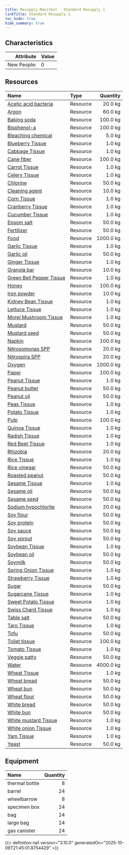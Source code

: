 ```yaml
---
title: Resupply Manifest - Standard Resupply 1
linkTitle: Standard Resupply 1
toc_hide: true
hide_summary: true
---
```

<!-- This is generated by the MarsSim HelpGenertor, do not edit. -->

## Characteristics

| Attribute      | Value |
|--------:|:------|
|New People:|0|


## Resources

| Name | Type | Quantity |
|:-----|:-----|-----:|
|[Acetic acid bacteria](/docs/definitions/resource/acetic-acid-bacteria)|Resource|20.0 kg|
|[Argon](/docs/definitions/resource/argon)|Resource|60.0 kg|
|[Baking soda](/docs/definitions/resource/baking-soda)|Resource|100.0 kg|
|[Bisphenol-a](/docs/definitions/resource/bisphenol-a)|Resource|100.0 kg|
|[Bleaching chemical](/docs/definitions/resource/bleaching-chemical)|Resource|5.0 kg|
|[Blueberry Tissue](/docs/definitions/resource/blueberry-tissue)|Resource|1.0 kg|
|[Cabbage Tissue](/docs/definitions/resource/cabbage-tissue)|Resource|1.0 kg|
|[Cane fiber](/docs/definitions/resource/cane-fiber)|Resource|100.0 kg|
|[Carrot Tissue](/docs/definitions/resource/carrot-tissue)|Resource|1.0 kg|
|[Celery Tissue](/docs/definitions/resource/celery-tissue)|Resource|1.0 kg|
|[Chlorine](/docs/definitions/resource/chlorine)|Resource|50.0 kg|
|[Cleaning agent](/docs/definitions/resource/cleaning-agent)|Resource|10.0 kg|
|[Corn Tissue](/docs/definitions/resource/corn-tissue)|Resource|1.0 kg|
|[Cranberry Tissue](/docs/definitions/resource/cranberry-tissue)|Resource|1.0 kg|
|[Cucumber Tissue](/docs/definitions/resource/cucumber-tissue)|Resource|1.0 kg|
|[Epsom salt](/docs/definitions/resource/epsom-salt)|Resource|50.0 kg|
|[Fertilizer](/docs/definitions/resource/fertilizer)|Resource|50.0 kg|
|[Food](/docs/definitions/resource/food)|Resource|1000.0 kg|
|[Garlic Tissue](/docs/definitions/resource/garlic-tissue)|Resource|1.0 kg|
|[Garlic oil](/docs/definitions/resource/garlic-oil)|Resource|50.0 kg|
|[Ginger Tissue](/docs/definitions/resource/ginger-tissue)|Resource|1.0 kg|
|[Granola bar](/docs/definitions/resource/granola-bar)|Resource|10.0 kg|
|[Green Bell Pepper Tissue](/docs/definitions/resource/green-bell-pepper-tissue)|Resource|1.0 kg|
|[Honey](/docs/definitions/resource/honey)|Resource|100.0 kg|
|[Iron powder](/docs/definitions/resource/iron-powder)|Resource|10.0 kg|
|[Kidney Bean Tissue](/docs/definitions/resource/kidney-bean-tissue)|Resource|1.0 kg|
|[Lettuce Tissue](/docs/definitions/resource/lettuce-tissue)|Resource|1.0 kg|
|[Morel Mushroom Tissue](/docs/definitions/resource/morel-mushroom-tissue)|Resource|1.0 kg|
|[Mustard](/docs/definitions/resource/mustard)|Resource|50.0 kg|
|[Mustard seed](/docs/definitions/resource/mustard-seed)|Resource|50.0 kg|
|[Napkin](/docs/definitions/resource/napkin)|Resource|100.0 kg|
|[Nitrosomonas SPP](/docs/definitions/resource/nitrosomonas-spp)|Resource|20.0 kg|
|[Nitrospira SPP](/docs/definitions/resource/nitrospira-spp)|Resource|20.0 kg|
|[Oxygen](/docs/definitions/resource/oxygen)|Resource|1000.0 kg|
|[Paper](/docs/definitions/resource/paper)|Resource|100.0 kg|
|[Peanut Tissue](/docs/definitions/resource/peanut-tissue)|Resource|1.0 kg|
|[Peanut butter](/docs/definitions/resource/peanut-butter)|Resource|50.0 kg|
|[Peanut oil](/docs/definitions/resource/peanut-oil)|Resource|50.0 kg|
|[Peas Tissue](/docs/definitions/resource/peas-tissue)|Resource|1.0 kg|
|[Potato Tissue](/docs/definitions/resource/potato-tissue)|Resource|1.0 kg|
|[Pulp](/docs/definitions/resource/pulp)|Resource|100.0 kg|
|[Quinoa Tissue](/docs/definitions/resource/quinoa-tissue)|Resource|1.0 kg|
|[Radish Tissue](/docs/definitions/resource/radish-tissue)|Resource|1.0 kg|
|[Red Beet Tissue](/docs/definitions/resource/red-beet-tissue)|Resource|1.0 kg|
|[Rhizobia](/docs/definitions/resource/rhizobia)|Resource|20.0 kg|
|[Rice Tissue](/docs/definitions/resource/rice-tissue)|Resource|1.0 kg|
|[Rice vinegar](/docs/definitions/resource/rice-vinegar)|Resource|50.0 kg|
|[Roasted peanut](/docs/definitions/resource/roasted-peanut)|Resource|50.0 kg|
|[Sesame Tissue](/docs/definitions/resource/sesame-tissue)|Resource|1.0 kg|
|[Sesame oil](/docs/definitions/resource/sesame-oil)|Resource|50.0 kg|
|[Sesame seed](/docs/definitions/resource/sesame-seed)|Resource|50.0 kg|
|[Sodium hypochlorite](/docs/definitions/resource/sodium-hypochlorite)|Resource|20.0 kg|
|[Soy flour](/docs/definitions/resource/soy-flour)|Resource|50.0 kg|
|[Soy protein](/docs/definitions/resource/soy-protein)|Resource|50.0 kg|
|[Soy sauce](/docs/definitions/resource/soy-sauce)|Resource|50.0 kg|
|[Soy sprout](/docs/definitions/resource/soy-sprout)|Resource|50.0 kg|
|[Soybean Tissue](/docs/definitions/resource/soybean-tissue)|Resource|1.0 kg|
|[Soybean oil](/docs/definitions/resource/soybean-oil)|Resource|50.0 kg|
|[Soymilk](/docs/definitions/resource/soymilk)|Resource|50.0 kg|
|[Spring Onion Tissue](/docs/definitions/resource/spring-onion-tissue)|Resource|1.0 kg|
|[Strawberry Tissue](/docs/definitions/resource/strawberry-tissue)|Resource|1.0 kg|
|[Sugar](/docs/definitions/resource/sugar)|Resource|50.0 kg|
|[Sugarcane Tissue](/docs/definitions/resource/sugarcane-tissue)|Resource|1.0 kg|
|[Sweet Potato Tissue](/docs/definitions/resource/sweet-potato-tissue)|Resource|1.0 kg|
|[Swiss Chard Tissue](/docs/definitions/resource/swiss-chard-tissue)|Resource|1.0 kg|
|[Table salt](/docs/definitions/resource/table-salt)|Resource|50.0 kg|
|[Taro Tissue](/docs/definitions/resource/taro-tissue)|Resource|1.0 kg|
|[Tofu](/docs/definitions/resource/tofu)|Resource|50.0 kg|
|[Toilet tissue](/docs/definitions/resource/toilet-tissue)|Resource|100.0 kg|
|[Tomato Tissue](/docs/definitions/resource/tomato-tissue)|Resource|1.0 kg|
|[Veggie patty](/docs/definitions/resource/veggie-patty)|Resource|50.0 kg|
|[Water](/docs/definitions/resource/water)|Resource|4000.0 kg|
|[Wheat Tissue](/docs/definitions/resource/wheat-tissue)|Resource|1.0 kg|
|[Wheat bread](/docs/definitions/resource/wheat-bread)|Resource|50.0 kg|
|[Wheat bun](/docs/definitions/resource/wheat-bun)|Resource|50.0 kg|
|[Wheat flour](/docs/definitions/resource/wheat-flour)|Resource|50.0 kg|
|[White bread](/docs/definitions/resource/white-bread)|Resource|50.0 kg|
|[White bun](/docs/definitions/resource/white-bun)|Resource|50.0 kg|
|[White mustard Tissue](/docs/definitions/resource/white-mustard-tissue)|Resource|1.0 kg|
|[White onion Tissue](/docs/definitions/resource/white-onion-tissue)|Resource|1.0 kg|
|[Yam Tissue](/docs/definitions/resource/yam-tissue)|Resource|1.0 kg|
|[Yeast](/docs/definitions/resource/yeast)|Resource|50.0 kg|

## Equipment

| Name | Quantity |
|:-----|-----:|
|thermal bottle|8|
|barrel|24|
|wheelbarrow|8|
|specimen box|24|
|bag|24|
|large bag|24|
|gas canister|24|

   

    

{{< definition-tail version="3.10.0" generatedOn="2025-10-09T21:45:01.8754429" >}}

